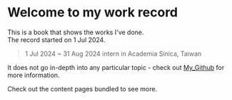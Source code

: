 # Welcome to my work record

This is a book that shows the works I've done.  
The record started on 1 Jul 2024.

> 1 Jul 2024 ~ 31 Aug 2024  intern in Academia Sinica, Taiwan

It does not go in-depth into any particular topic - check out [My_Github](https://github.com/HutakiHare/mybook.git) for more information.

Check out the content pages bundled to see more.

```{tableofcontents}
```